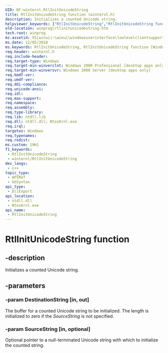 ```yaml
---
UID: NF:winternl.RtlInitUnicodeString
title: RtlInitUnicodeString function (winternl.h)
description: Initializes a counted Unicode string.
helpviewer_keywords: ["RtlInitUnicodeString","RtlInitUnicodeString function [Windows API]","winprog.rtlinitunicodestring","winternl/RtlInitUnicodeString","winui.rtlinitunicodestring"]
old-location: winprog\rtlinitunicodestring.htm
tech.root: winprog
ms.assetid: VS|winui|~\winui\windowsuserinterface\lowlevelclientsupport\misc\rtlinitunicodestring.htm
ms.date: 12/05/2018
ms.keywords: RtlInitUnicodeString, RtlInitUnicodeString function [Windows API], winprog.rtlinitunicodestring, winternl/RtlInitUnicodeString, winui.rtlinitunicodestring
req.header: winternl.h
req.include-header: 
req.target-type: Windows
req.target-min-winverclnt: Windows 2000 Professional [desktop apps only]
req.target-min-winversvr: Windows 2000 Server [desktop apps only]
req.kmdf-ver: 
req.umdf-ver: 
req.ddi-compliance: 
req.unicode-ansi: 
req.idl: 
req.max-support: 
req.namespace: 
req.assembly: 
req.type-library: 
req.lib: ntdll.lib
req.dll: ntdll.dll; NtosKrnl.exe
req.irql: 
targetos: Windows
req.typenames: 
req.redist: 
ms.custom: 19H1
f1_keywords:
 - RtlInitUnicodeString
 - winternl/RtlInitUnicodeString
dev_langs:
 - c++
topic_type:
 - APIRef
 - kbSyntax
api_type:
 - DllExport
api_location:
 - ntdll.dll
 - NtosKrnl.exe
api_name:
 - RtlInitUnicodeString
---
```


# RtlInitUnicodeString function


## -description

Initializes a counted Unicode string.

## -parameters

### -param DestinationString [in, out]

The buffer for a counted Unicode string to be initialized. The length is initialized to zero if the <i>SourceString</i> is not specified.

### -param SourceString [in, optional]

Optional pointer to a null-terminated Unicode string with
        which to initialize the counted string.

